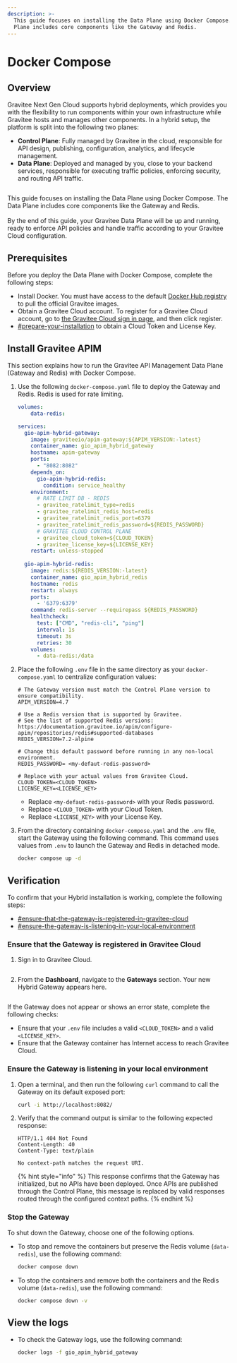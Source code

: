 ```yaml
---
description: >-
  This guide focuses on installing the Data Plane using Docker Compose. The Data
  Plane includes core components like the Gateway and Redis.
---
```


# Docker Compose

## Overview

Gravitee Next Gen Cloud supports hybrid deployments, which provides you with the flexibility to run components within your own infrastructure while Gravitee hosts and manages other components. In a hybrid setup, the platform is split into the following two planes:

* **Control Plane**: Fully managed by Gravitee in the cloud, responsible for API design, publishing, configuration, analytics, and lifecycle management.
* **Data Plane**: Deployed and managed by you, close to your backend services, responsible for executing traffic policies, enforcing security, and routing API traffic.

<img src="../../../.gitbook/assets/file.excalidraw.svg" alt="" class="gitbook-drawing">

This guide focuses on installing the Data Plane using Docker Compose. The Data Plane includes core components like the Gateway and Redis.\
\
By the end of this guide, your Gravitee Data Plane will be up and running, ready to enforce API policies and handle traffic according to your Gravitee Cloud configuration.

## Prerequisites

Before you deploy the Data Plane with Docker Compose, complete the following steps:

* Install Docker. You must have access to the default [Docker Hub registry](https://hub.docker.com/) to pull the official Gravitee images.
* Obtain a Gravitee Cloud account. To register for a Gravitee Cloud account, go to [the Gravitee Cloud sign in page](http://cloud.gravitee.io/signup), and then click register.
* [#prepare-your-installation](../#prepare-your-installation "mention") to obtain a Cloud Token and License Key.

## Install Gravitee APIM

This section explains how to run the Gravitee API Management Data Plane (Gateway and Redis) with Docker Compose.

1.  Use the following `docker-compose.yaml` file to deploy the Gateway and Redis. Redis is used for rate limiting.

    ```yaml
    volumes:
        data-redis:

    services:
      gio-apim-hybrid-gateway:
        image: graviteeio/apim-gateway:${APIM_VERSION:-latest}
        container_name: gio_apim_hybrid_gateway
        hostname: apim-gateway
        ports:
          - "8082:8082"
        depends_on:
          gio-apim-hybrid-redis:
            condition: service_healthy
        environment:
          # RATE LIMIT DB - REDIS
          - gravitee_ratelimit_type=redis
          - gravitee_ratelimit_redis_host=redis
          - gravitee_ratelimit_redis_port=6379
          - gravitee_ratelimit_redis_password=${REDIS_PASSWORD}
          # GRAVITEE CLOUD CONTROL PLANE
          - gravitee_cloud_token=${CLOUD_TOKEN}
          - gravitee_license_key=${LICENSE_KEY}
        restart: unless-stopped
      
      gio-apim-hybrid-redis:
        image: redis:${REDIS_VERSION:-latest}
        container_name: gio_apim_hybrid_redis
        hostname: redis
        restart: always
        ports:
          - '6379:6379'
        command: redis-server --requirepass ${REDIS_PASSWORD}
        healthcheck:
          test: ["CMD", "redis-cli", "ping"]
          interval: 1s
          timeout: 3s
          retries: 30
        volumes: 
          - data-redis:/data
    ```
2.  Place the following `.env` file in the same directory as your `docker-compose.yaml` to centralize configuration values:

    ```env
    # The Gateway version must match the Control Plane version to ensure compatibility.
    APIM_VERSION=4.7

    # Use a Redis version that is supported by Gravitee.
    # See the list of supported Redis versions: https://documentation.gravitee.io/apim/configure-apim/repositories/redis#supported-databases
    REDIS_VERSION=7.2-alpine

    # Change this default password before running in any non-local environment.
    REDIS_PASSWORD= <my-defaut-redis-password>

    # Replace with your actual values from Gravitee Cloud.
    CLOUD_TOKEN=<CLOUD_TOKEN>
    LICENSE_KEY=<LICENSE_KEY>
    ```

    * Replace `<my-defaut-redis-password>` with your Redis password.
    * Replace `<CLOUD_TOKEN>` with your Cloud Token.
    * Replace `<LICENSE_KEY>` with your License Key.
3.  From the directory containing `docker-compose.yaml` and the `.env` file, start the Gateway using the following command. This command uses values from `.env` to launch the Gateway and Redis in detached mode.

    ```sh
    docker compose up -d
    ```

## Verification

To confirm that your Hybrid installation is working, complete the following steps:

* [#ensure-that-the-gateway-is-registered-in-gravitee-cloud](docker-compose.md#ensure-that-the-gateway-is-registered-in-gravitee-cloud "mention")
* [#ensure-the-gateway-is-listening-in-your-local-environment](docker-compose.md#ensure-the-gateway-is-listening-in-your-local-environment "mention")

### Ensure that the Gateway is registered in Gravitee Cloud

1.  Sign in to Gravitee Cloud.

    <figure><img src="../../../.gitbook/assets/image (306).png" alt=""><figcaption></figcaption></figure>
2.  From the **Dashboard**, navigate to the **Gateways** section. Your new Hybrid Gateway appears here.

    <figure><img src="../../../.gitbook/assets/0023A006-6B47-468B-923B-AA823EF40368_1_201_a.jpeg" alt=""><figcaption></figcaption></figure>

If the Gateway does not appear or shows an error state, complete the following checks:

* Ensure that your `.env` file includes a valid `<CLOUD_TOKEN>` and a valid `<LICENSE_KEY>`.
* Ensure that the Gateway container has Internet access to reach Gravitee Cloud.

### **Ensure the Gateway is listening in your local environment**

1.  Open a terminal, and then run the following `curl` command to call the Gateway on its default exposed port:

    ```bash
    curl -i http://localhost:8082/
    ```
2.  Verify that the command output is similar to the following expected response:

    ```http
    HTTP/1.1 404 Not Found
    Content-Length: 40
    Content-Type: text/plain

    No context-path matches the request URI.
    ```



    {% hint style="info" %}
    This response confirms that the Gateway has initialized, but no APIs have been deployed. Once APIs are published through the Control Plane, this message is replaced by valid responses routed through the configured context paths.
    {% endhint %}

### Stop the Gateway

To shut down the Gateway, choose one of the following options.

*   To stop and remove the containers but preserve the Redis volume (`data-redis`), use the following command:

    ```sh
    docker compose down
    ```
*   To stop the containers and remove both the containers and the Redis volume (`data-redis`), use the following command:

    ```sh
    docker compose down -v
    ```

## View the logs

*   To check the Gateway logs, use the following command:&#x20;

    ```sh
    docker logs -f gio_apim_hybrid_gateway
    ```
